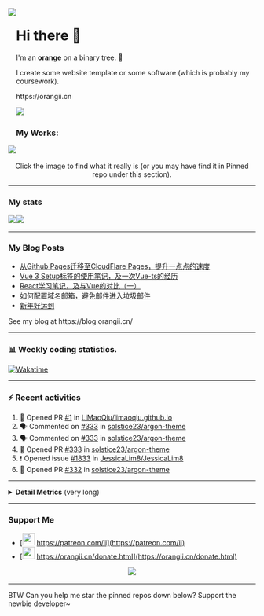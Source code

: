 <!-- Using Creative Commons BY 4.0 license. You must give appropriate credit for this repo if you uses. -->
<!-- 使用 CC BY 4.0 许可证，你需要给出合理的署名至本仓库 -->

<img src="https://orangii.cn/images/logo.svg" align="left" height="250px" />
<h1>Hi there 👋</h1>
<p>I'm an <b>orange</b> on a binary tree. 🍊</p>
<p>I create some website template or some software (which is probably my coursework).</p>
<p>https://orangii.cn</p>
<img src="https://visitor-badge.glitch.me/badge?page_id=Jiaocz.Jiaocz" />
<br />

### My Works:
<a href="#pinned"><img src="https://user-images.githubusercontent.com/14857984/130189337-75ae053b-7cd2-43d3-a87d-c3e11837cc5c.jpg" /></a>

<p align="center">Click the image to find what it really is (or you may have find it in Pinned repo under this section).</p>
  
----

### My stats

[<span><img src="https://github-readme-stats.vercel.app/api?username=jiaocz&count_private=true&show_icons=true&theme=flag-india" height=145/></span><span><img src="https://github-readme-stats.vercel.app/api/top-langs/?username=jiaocz&layout=compact" height=145/></span>](https://orangii.cn/)
  
---
### My Blog Posts
<!-- BLOG-POST-LIST:START -->
- [从Github Pages迁移至CloudFlare Pages，提升一点点的速度](https://blog.orangii.cn/2022/cloudflare-pages/)
- [Vue 3 Setup标签的使用笔记，及一次Vue-ts的经历](https://blog.orangii.cn/2022/vue-setup-and-vuets/)
- [React学习笔记，及与Vue的对比（一）](https://blog.orangii.cn/2022/react-vs-vue-1/)
- [如何配置域名邮箱，避免邮件进入垃圾邮件](https://blog.orangii.cn/2022/domain-email-dns-configure/)
- [新年好运到](https://blog.orangii.cn/shuoshuo/new-year-pubg-lottery/)
<!-- BLOG-POST-LIST:END -->
<p>See my blog at https://blog.orangii.cn/</p>

---
### 📊 Weekly coding statistics.
[<img src="https://github-readme-stats.vercel.app/api/wakatime?username=orangii" alt="Wakatime"/>](https://wakatime.com/@Orangii)

---
### :zap: Recent activities
  
<!--START_SECTION:activity-->
1. 💪 Opened PR [#1](https://github.com/LiMaoQiu/limaoqiu.github.io/pull/1) in [LiMaoQiu/limaoqiu.github.io](https://github.com/LiMaoQiu/limaoqiu.github.io)
2. 🗣 Commented on [#333](https://github.com/solstice23/argon-theme/issues/333) in [solstice23/argon-theme](https://github.com/solstice23/argon-theme)
3. 🗣 Commented on [#333](https://github.com/solstice23/argon-theme/issues/333) in [solstice23/argon-theme](https://github.com/solstice23/argon-theme)
4. 💪 Opened PR [#333](https://github.com/solstice23/argon-theme/pull/333) in [solstice23/argon-theme](https://github.com/solstice23/argon-theme)
5. ❗️ Opened issue [#1833](https://github.com/JessicaLim8/JessicaLim8/issues/1833) in [JessicaLim8/JessicaLim8](https://github.com/JessicaLim8/JessicaLim8)
6. 💪 Opened PR [#332](https://github.com/solstice23/argon-theme/pull/332) in [solstice23/argon-theme](https://github.com/solstice23/argon-theme)
<!--END_SECTION:activity-->
  
---

<details>
  <summary><strong>Detail Metrics</strong> (very long)</summary>
  <img src="https://github.com/Jiaocz/Jiaocz/blob/main/github-metrics.svg" />
</details>

---
### Support Me
- [<img src="https://github.githubassets.com/images/modules/site/icons/funding_platforms/patreon.svg" width=25 height=25 />&nbsp;https://patreon.com/ii](https://patreon.com/ii)
- [<img src="https://orangii.cn/images/logo.svg" height=25 width=25 />&nbsp;https://orangii.cn/donate.html](https://orangii.cn/donate.html)

<p align="center"><img src="https://github-profile-trophy.vercel.app/?username=Jiaocz&no-bg=true&margin-w=5" /></p>

---
BTW Can you help me star the pinned repos down below? Support the newbie developer~
  <a id="pinned"></a>
<!--
**Jiaocz/Jiaocz** is a ✨ _special_ ✨ repository because its `README.md` (this file) appears on your GitHub profile.

Here are some ideas to get you started:

- 🔭 I’m currently working on ...
- 🌱 I’m currently learning ...
- 👯 I’m looking to collaborate on ...
- 🤔 I’m looking for help with ...
- 💬 Ask me about ...
- 📫 How to reach me: ...
- 😄 Pronouns: ...
- ⚡ Fun fact: ...
-->
